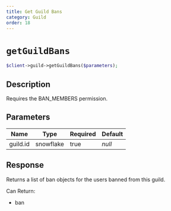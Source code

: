 ```yaml
---
title: Get Guild Bans
category: Guild
order: 18
---
```


# `getGuildBans`

```php
$client->guild->getGuildBans($parameters);
```

## Description

Requires the BAN_MEMBERS permission.

## Parameters


Name | Type | Required | Default
--- | --- | --- | ---
guild.id | snowflake | true | *null*

## Response

Returns a list of ban objects for the users banned from this guild.

Can Return:

* ban
